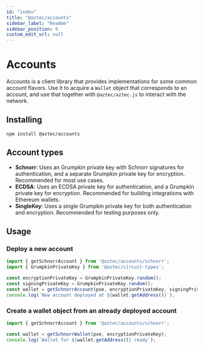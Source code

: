 ```yaml
---
id: "index"
title: "@aztec/accounts"
sidebar_label: "Readme"
sidebar_position: 0
custom_edit_url: null
---
```


# Accounts

Accounts is a client library that provides implementations for some common account flavors. Use it to acquire a `Wallet` object that corresponds to an account, and use that together with `@aztec/aztec.js` to interact with the network.

## Installing

```
npm install @aztec/accounts
```

## Account types

- **Schnorr**: Uses an Grumpkin private key with Schnorr signatures for authentication, and a separate Grumpkin private key for encryption. Recommended for most use cases.
- **ECDSA**: Uses an ECDSA private key for authentication, and a Grumpkin private key for encryption. Recommended for building integrations with Ethereum wallets.
- **SingleKey**: Uses a single Grumpkin private key for both authentication and encryption. Recommended for testing purposes only.

## Usage

### Deploy a new account

```typescript
import { getSchnorrAccount } from '@aztec/accounts/schnorr';
import { GrumpkinPrivateKey } from '@aztec/circuit-types';

const encryptionPrivateKey = GrumpkinPrivateKey.random();
const signingPrivateKey = GrumpkinPrivateKey.random();
const wallet = getSchnorrAccount(pxe, encryptionPrivateKey, signingPrivateKey).waitDeploy();
console.log(`New account deployed at ${wallet.getAddress()}`);
```

### Create a wallet object from an already deployed account

```typescript
import { getSchnorrAccount } from '@aztec/accounts/schnorr';

const wallet = getSchnorrWallet(pxe, encryptionPrivateKey);
console.log(`Wallet for ${wallet.getAddress()} ready`);
```
